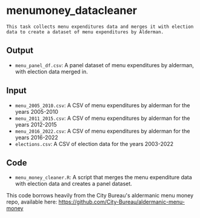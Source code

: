 # menumoney_datacleaner
    This task collects menu expenditures data and merges it with election data to create a dataset of menu expenditures by Alderman. 

## Output
* `menu_panel_df.csv`: A panel dataset of menu expenditures by alderman, with election data merged in.
## Input
* `menu_2005_2010.csv`: A CSV of menu expenditures by alderman for the years 2005-2010
* `menu_2011_2015.csv`: A CSV of menu expenditures by alderman for the years 2012-2015
* `menu_2016_2022.csv`: A CSV of menu expenditures by alderman for the years 2016-2022
* `elections.csv`: A CSV of election data for the years 2003-2022
## Code
* `menu_money_cleaner.R`: A script that merges the menu expenditure data with election data and creates a panel dataset.

This code borrows heavily from the City Bureau's aldermanic menu money repo, available here:
https://github.com/City-Bureau/aldermanic-menu-money